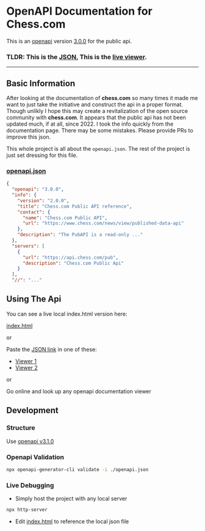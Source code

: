 # OpenAPI Documentation for Chess.com

This is an [openapi](https://learn.openapis.org/) version [3.0.0](https://spec.openapis.org/oas/v3.1.0) for the public api.

### TLDR: This is the [JSON](https://raw.githubusercontent.com/UndefinedOnGitHub/chess-api-documentation/master/openapi.json), This is the [live viewer](https://htmlpreview.github.io/?https://github.com/UndefinedOnGitHub/chess-api-documentation/blob/master/index.html).

<hr>

## Basic Information

After looking at the documentation of **chess.c<span>om</span>** so many times it made me want to just take the initiative and construct the api in a proper format. Though unlikly I hope this may create a revitalization of the open source community with **chess.co<span>m</span>**. It appears that the public api has not been updated much, if at all, since 2022. I took the info quickly from the documentation page. There may be some mistakes. Please provide PRs to improve this json.

This whole project is all about the `openapi.json`. The rest of the project is just set dressing for this file. 

### [openapi.json](https://github.com/UndefinedOnGitHub/chess-api-documentation/blob/master/openapi.json)

```json
{
  "openapi": "3.0.0",
  "info": {
    "version": "2.0.0",
    "title": "Chess.com Public API reference",
    "contact": {
      "name": "Chess.com Public API",
      "url": "https://www.chess.com/news/view/published-data-api"
    },
    "description": "The PubAPI is a read-only ..."
  },
  "servers": [
    {
      "url": "https://api.chess.com/pub",
      "description": "Chess.com Public Api"
    }
  ],
  "//": "..."
```

## Using The Api
You can see a live local index.html version here:

[index.html](https://htmlpreview.github.io/?https://github.com/UndefinedOnGitHub/chess-api-documentation/blob/master/index.html)

or

Paste the [JSON link](https://raw.githubusercontent.com/UndefinedOnGitHub/chess-api-documentation/master/openapi.json) in one of these:
* [Viewer 1](https://mrin9.github.io/OpenAPI-Viewer/#/load/)
* [Viewer 2](https://rapidocweb.com/examples/example2.html)

or

Go online and look up any openapi documentation viewer

## Development

### Structure

Use [openapi v3.1.0](https://spec.openapis.org/oas/v3.1.0)

### Openapi Validation
```bash
npx openapi-generator-cli validate -i ./openapi.json
```

### Live Debugging
* Simply host the project with any local server
```bash
npx http-server
```
* Edit [index.html](https://github.com/UndefinedOnGitHub/chess-api-documentation/blob/master/index.html) to reference the local json file